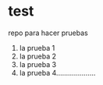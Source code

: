 # test
repo para hacer pruebas

1. la prueba 1
2. la prueba 2
3. la prueba 3
4. la prueba 4....................
